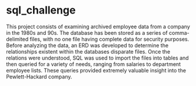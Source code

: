 # sql_challenge

This project consists of examining archived employee data from a company in the 1980s and 90s. The database has been stored as a series of comma-delimited files, with no one file having complete data for security purposes. Before analyzing the data, an ERD was developed to determine the relationships existent within the databases disparate files. Once the relations were understood, SQL was used to import the files into tables and then queried for a variety of needs, ranging from salaries to department employee lists. These queries provided extremely valuable insight into the Pewlett-Hackard company.